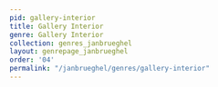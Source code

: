 ```yaml
---
pid: gallery-interior
title: Gallery Interior
genre: Gallery Interior
collection: genres_janbrueghel
layout: genrepage_janbrueghel
order: '04'
permalink: "/janbrueghel/genres/gallery-interior"
---
```

